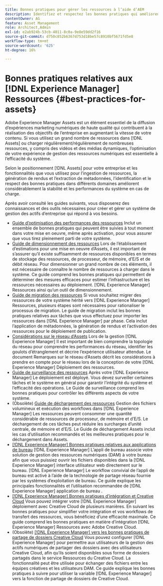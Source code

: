 ```yaml
---
title: Bonnes pratiques pour gérer les ressources à l’aide d’AEM
description: Identifiez et respectez les bonnes pratiques qui améliorent la stabilité et les performances du système en charge, selon les [!DNL Experience Manager] Déploiement des ressources et fonctionnalités utilisées pour ingérer et traiter des ressources.
contentOwner: AG
feature: Asset Management
role: Architect,Admin
exl-id: e2ab924b-53cb-4011-8c0a-9e8e59dd2f16
source-git-commit: d750c852b6367d753d18be57c8910bf5671fd5e8
workflow-type: tm+mt
source-wordcount: '625'
ht-degree: 16%

---
```


# Bonnes pratiques relatives aux [!DNL Experience Manager] Ressources {#best-practices-for-assets}

Adobe Experience Manager Assets est un élément essentiel de la diffusion d’expériences marketing numériques de haute qualité qui contribuent à la réalisation des objectifs de l’entreprise en augmentant la vitesse de votre contenu. Si vous utilisez un grand nombre de ressources dans [!DNL Assets] ou charger régulièrement/régulièrement de nombreuses ressources, y compris des vidéos et des médias dynamiques, l’optimisation de votre expérience de gestion des ressources numériques est essentielle à l’efficacité du système.

Selon le positionnement [!DNL Assets] pour votre entreprise et les fonctionnalités que vous utilisez pour l’ingestion de ressources, la génération de rendus et l’extraction de métadonnées, l’identification et le respect des bonnes pratiques dans différents domaines améliorent considérablement la stabilité et les performances du système en cas de charge.

Après avoir consulté les guides suivants, vous disposerez des connaissances et des outils nécessaires pour créer et gérer un système de gestion des actifs d’entreprise qui répond à vos besoins.

* [Guide d’optimisation des performances des ressources](performance-tuning-guidelines.md)
Inclut un ensemble de bonnes pratiques qui peuvent être suivies à tout moment dans votre mise en oeuvre, même après activation, pour vous assurer que vous tirez pleinement parti de votre système.
* [Guide de dimensionnement des ressources](assets-sizing-guide.md)
Lors de l’établissement d’estimations pour une mise en oeuvre d’Assets, il est important de s’assurer qu’il existe suffisamment de ressources disponibles en termes de stockage des ressources, de processeur, de mémoire, d’E/S et de débit réseau. Pour dimensionner un grand nombre de ces éléments, il est nécessaire de connaître le nombre de ressources à charger dans le système. Ce guide comprend les bonnes pratiques qui permettent de déterminer des mesures efficaces pour estimer l’infrastructure et les ressources nécessaires au déploiement. [!DNL Experience Manager] Ressources ainsi qu’un outil de dimensionnement.
* [Guide de migration des ressources](assets-migration-guide.md)
Si vous souhaitez migrer des ressources de votre système hérité vers [!DNL Experience Manager] Ressources, plusieurs étapes sont nécessaires pour rationaliser le processus de migration. Le guide de migration inclut les bonnes pratiques relatives aux tâches que vous effectuez pour importer les ressources dans [!DNL Experience Manager] par phase. Cela inclut l’application de métadonnées, la génération de rendus et l’activation des ressources pour le déploiement de publication.
* [Considérations sur le réseau d’Assets](assets-network-considerations.md)
Lors de la gestion [!DNL Experience Manager] Il est important de bien comprendre la topologie du réseau pour comprendre les performances du réseau, identifier les goulots d’étranglement et décrire l’expérience utilisateur attendue. Le document Remarques sur le réseau d’Assets décrit les considérations à prendre en compte pour le réseau lors de la conception de votre [!DNL Experience Manager] Déploiement des ressources.
* [Guide de surveillance des ressources](assets-monitoring-best-practices.md)
Après votre [!DNL Experience Manager] Le déploiement est déployé. Vous devez surveiller certaines tâches et le système en général pour garantir l’intégrité du système et l’efficacité des opérations. Le Guide de surveillance comprend les bonnes pratiques pour contrôler les différents aspects de votre système.
* (Obsolète) [Guide de déchargement des ressources](assets-offloading-best-practices.md)
Gestion des fichiers volumineux et exécution des workflows dans [!DNL Experience Manager] Les ressources peuvent consommer une quantité considérable de ressources de processeur, de mémoire et d’E/S. Le déchargement de ces tâches peut réduire les surcharges d’unité centrale, de mémoire et d’E/S. Le Guide de déchargement Assets inclut les cas d’utilisation recommandés et les meilleures pratiques pour le déchargement dans Assets.
* [[!DNL Experience Manager] Bonnes pratiques relatives aux applications de bureau](https://helpx.adobe.com/fr/experience-manager/desktop-app/aem-desktop-app-best-practices.html)
   [!DNL Experience Manager] L’appli de bureau associe votre solution de gestion des ressources numériques (DAM) à votre bureau afin que vous puissiez ouvrir les fichiers disponibles dans la [!DNL Experience Manager] interface utilisateur web directement sur le bureau. [!DNL Experience Manager] Le workflow convivial de l’appli de bureau est activé à l’aide de la technologie de partage réseau fournie par les systèmes d’exploitation de bureau. Ce guide explique les principales fonctionnalités et l’utilisation recommandée de [!DNL Experience Manager] application de bureau .
* [[!DNL Experience Manager] Bonnes pratiques d’intégration et Creative Cloud](aem-cc-integration-best-practices.md)
Vous pouvez intégrer votre [!DNL Experience Manager] déploiement avec Creative Cloud de plusieurs manières. En suivant les bonnes pratiques pour simplifier votre intégration et vos workflows de transfert des ressources, vous bénéficiez d’une efficacité maximale. Ce guide comprend les bonnes pratiques en matière d’intégration [!DNL Experience Manager] Ressources avec Adobe Creative Cloud.
* (Obsolète) [[!DNL Experience Manager] vers les bonnes pratiques de partage de dossiers Creative Cloud](aem-cc-folder-sharing-best-practices.md)
Vous pouvez configurer [!DNL Experience Manager] pour permettre aux utilisateurs de la gestion des actifs numériques de partager des dossiers avec des utilisateurs Creative Cloud, afin qu’ils soient disponibles sous forme de dossiers partagés dans le service Ressources du Creative Cloud. La fonctionnalité peut être utilisée pour échanger des fichiers entre les équipes créatives et les utilisateurs DAM. Ce guide explique les bonnes pratiques à suivre pour utiliser la variable [!DNL Experience Manager] vers la fonction de partage de dossiers de Creative Cloud.
